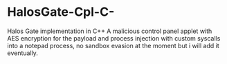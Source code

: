 # HalosGate-Cpl-C-
Halos Gate implementation in C++
A malicious control panel applet with AES encryption for the payload and process injection with custom syscalls into a notepad process, no sandbox evasion at the moment but i will add it eventually.
